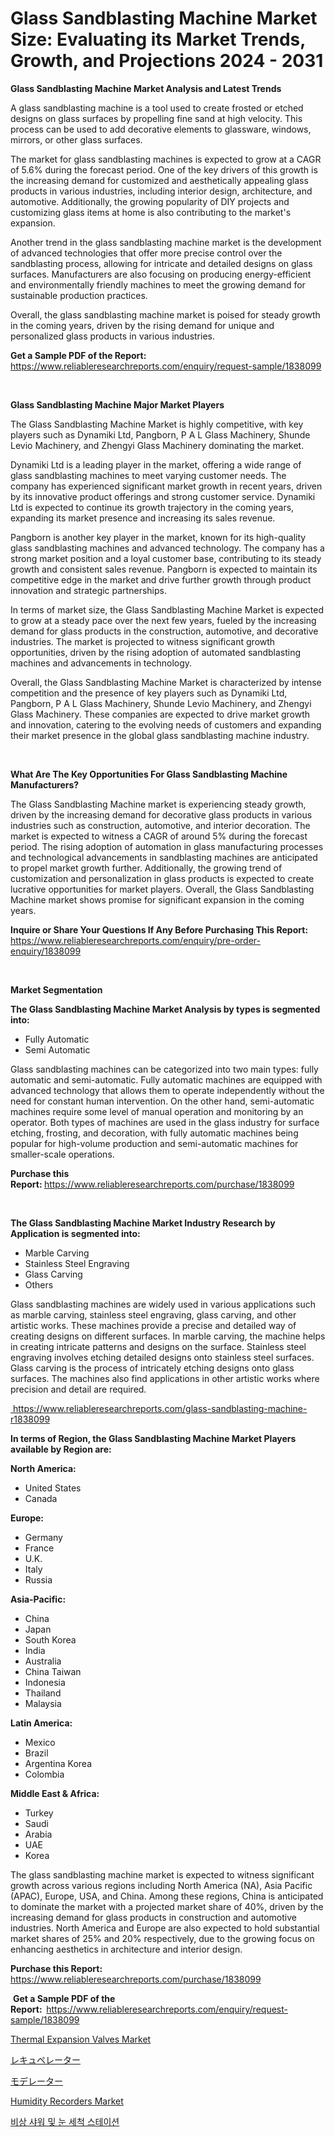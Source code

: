 <p><h1>Glass Sandblasting Machine Market Size: Evaluating its Market Trends, Growth, and Projections 2024 - 2031</h1></p><p><strong>Glass Sandblasting Machine Market Analysis and Latest Trends</strong></p>
<p><p>A glass sandblasting machine is a tool used to create frosted or etched designs on glass surfaces by propelling fine sand at high velocity. This process can be used to add decorative elements to glassware, windows, mirrors, or other glass surfaces.</p><p>The market for glass sandblasting machines is expected to grow at a CAGR of 5.6% during the forecast period. One of the key drivers of this growth is the increasing demand for customized and aesthetically appealing glass products in various industries, including interior design, architecture, and automotive. Additionally, the growing popularity of DIY projects and customizing glass items at home is also contributing to the market's expansion.</p><p>Another trend in the glass sandblasting machine market is the development of advanced technologies that offer more precise control over the sandblasting process, allowing for intricate and detailed designs on glass surfaces. Manufacturers are also focusing on producing energy-efficient and environmentally friendly machines to meet the growing demand for sustainable production practices.</p><p>Overall, the glass sandblasting machine market is poised for steady growth in the coming years, driven by the rising demand for unique and personalized glass products in various industries.</p></p>
<p><strong>Get a Sample PDF of the Report:&nbsp;</strong> <a href="https://www.reliableresearchreports.com/enquiry/request-sample/1838099">https://www.reliableresearchreports.com/enquiry/request-sample/1838099</a></p>
<p>&nbsp;</p>
<p><strong>Glass Sandblasting Machine Major Market Players</strong></p>
<p><p>The Glass Sandblasting Machine Market is highly competitive, with key players such as Dynamiki Ltd, Pangborn, P A L Glass Machinery, Shunde Levio Machinery, and Zhengyi Glass Machinery dominating the market. </p><p>Dynamiki Ltd is a leading player in the market, offering a wide range of glass sandblasting machines to meet varying customer needs. The company has experienced significant market growth in recent years, driven by its innovative product offerings and strong customer service. Dynamiki Ltd is expected to continue its growth trajectory in the coming years, expanding its market presence and increasing its sales revenue.</p><p>Pangborn is another key player in the market, known for its high-quality glass sandblasting machines and advanced technology. The company has a strong market position and a loyal customer base, contributing to its steady growth and consistent sales revenue. Pangborn is expected to maintain its competitive edge in the market and drive further growth through product innovation and strategic partnerships.</p><p>In terms of market size, the Glass Sandblasting Machine Market is expected to grow at a steady pace over the next few years, fueled by the increasing demand for glass products in the construction, automotive, and decorative industries. The market is projected to witness significant growth opportunities, driven by the rising adoption of automated sandblasting machines and advancements in technology.</p><p>Overall, the Glass Sandblasting Machine Market is characterized by intense competition and the presence of key players such as Dynamiki Ltd, Pangborn, P A L Glass Machinery, Shunde Levio Machinery, and Zhengyi Glass Machinery. These companies are expected to drive market growth and innovation, catering to the evolving needs of customers and expanding their market presence in the global glass sandblasting machine industry.</p></p>
<p>&nbsp;</p>
<p><strong>What Are The Key Opportunities For Glass Sandblasting Machine Manufacturers?</strong></p>
<p><p>The Glass Sandblasting Machine market is experiencing steady growth, driven by the increasing demand for decorative glass products in various industries such as construction, automotive, and interior decoration. The market is expected to witness a CAGR of around 5% during the forecast period. The rising adoption of automation in glass manufacturing processes and technological advancements in sandblasting machines are anticipated to propel market growth further. Additionally, the growing trend of customization and personalization in glass products is expected to create lucrative opportunities for market players. Overall, the Glass Sandblasting Machine market shows promise for significant expansion in the coming years.</p></p>
<p><strong>Inquire or Share Your Questions If Any Before Purchasing This Report:</strong> <a href="https://www.reliableresearchreports.com/enquiry/pre-order-enquiry/1838099">https://www.reliableresearchreports.com/enquiry/pre-order-enquiry/1838099</a></p>
<p>&nbsp;</p>
<p><strong>Market Segmentation</strong></p>
<p><strong>The Glass Sandblasting Machine Market Analysis by types is segmented into:</strong></p>
<p><ul><li>Fully Automatic</li><li>Semi Automatic</li></ul></p>
<p><p>Glass sandblasting machines can be categorized into two main types: fully automatic and semi-automatic. Fully automatic machines are equipped with advanced technology that allows them to operate independently without the need for constant human intervention. On the other hand, semi-automatic machines require some level of manual operation and monitoring by an operator. Both types of machines are used in the glass industry for surface etching, frosting, and decoration, with fully automatic machines being popular for high-volume production and semi-automatic machines for smaller-scale operations.</p></p>
<p><strong>Purchase this Report:&nbsp;</strong><a href="https://www.reliableresearchreports.com/purchase/1838099">https://www.reliableresearchreports.com/purchase/1838099</a></p>
<p>&nbsp;</p>
<p><strong>The Glass Sandblasting Machine Market Industry Research by Application is segmented into:</strong></p>
<p><ul><li>Marble Carving</li><li>Stainless Steel Engraving</li><li>Glass Carving</li><li>Others</li></ul></p>
<p><p>Glass sandblasting machines are widely used in various applications such as marble carving, stainless steel engraving, glass carving, and other artistic works. These machines provide a precise and detailed way of creating designs on different surfaces. In marble carving, the machine helps in creating intricate patterns and designs on the surface. Stainless steel engraving involves etching detailed designs onto stainless steel surfaces. Glass carving is the process of intricately etching designs onto glass surfaces. The machines also find applications in other artistic works where precision and detail are required.</p></p>
<p><a href="https://www.reliableresearchreports.com/glass-sandblasting-machine-r1838099">&nbsp;https://www.reliableresearchreports.com/glass-sandblasting-machine-r1838099</a></p>
<p><strong>In terms of Region, the Glass Sandblasting Machine Market Players available by Region are:</strong></p>
<p>
    <p> <strong> North America: </strong>
        <ul>
            <li>United States</li>
            <li>Canada</li>
        </ul>
        </p> 
    <p> <strong> Europe: </strong>
        <ul>
            <li>Germany</li>
            <li>France</li>
            <li>U.K.</li>
            <li>Italy</li>
            <li>Russia</li>
        </ul>
        </p> 
    <p> <strong> Asia-Pacific: </strong>
        <ul>
            <li>China</li>
            <li>Japan</li>
            <li>South Korea</li>
            <li>India</li>
            <li>Australia</li>
            <li>China Taiwan</li>
            <li>Indonesia</li>
            <li>Thailand</li>
            <li>Malaysia</li>
        </ul>
        </p> 
    <p> <strong> Latin America: </strong>
        <ul>
            <li>Mexico</li>
            <li>Brazil</li>
            <li>Argentina Korea</li>
            <li>Colombia</li>
        </ul>
        </p> 
    <p> <strong> Middle East & Africa: </strong>
        <ul>
            <li>Turkey</li>
            <li>Saudi</li>
            <li>Arabia</li>
            <li>UAE</li>
            <li>Korea</li>
        </ul>
    </p>
    </p>
<p><p>The glass sandblasting machine market is expected to witness significant growth across various regions including North America (NA), Asia Pacific (APAC), Europe, USA, and China. Among these regions, China is anticipated to dominate the market with a projected market share of 40%, driven by the increasing demand for glass products in construction and automotive industries. North America and Europe are also expected to hold substantial market shares of 25% and 20% respectively, due to the growing focus on enhancing aesthetics in architecture and interior design.</p></p>
<p><strong>Purchase this Report: </strong><a href="https://www.reliableresearchreports.com/purchase/1838099">https://www.reliableresearchreports.com/purchase/1838099</a></p>
<p>&nbsp;<strong>Get a Sample PDF of the Report:&nbsp;&nbsp;</strong><a href="https://www.reliableresearchreports.com/enquiry/request-sample/1838099">https://www.reliableresearchreports.com/enquiry/request-sample/1838099</a></p>
<p><strong></strong></p>
<p><p><a href="https://github.com/brentleyjimmiealvaradoz4l1rea/Market-Research-Report-List-2/blob/main/thermal-expansion-valves-market.md">Thermal Expansion Valves Market</a></p><p><a href="https://github.com/EstaSprer20231/Market-Research-Report-List-1/blob/main/981115629316.md">レキュペレーター</a></p><p><a href="https://github.com/vlcostes/Market-Research-Report-List-1/blob/main/518645829315.md">モデレーター</a></p><p><a href="https://github.com/Angelnienowdseej3e45z3p8c/Market-Research-Report-List-2/blob/main/humidity-recorders-market.md">Humidity Recorders Market</a></p><p><a href="https://medium.com/@anitabeatty2023_43986/%EC%9D%91%EA%B8%89-%EC%86%8C%ED%99%94%EC%82%B0%ED%9B%84%EC%99%80-%EC%95%88%EA%B2%BD-%EC%84%B8%EC%B2%99-%EC%8A%A4%ED%85%8C%EC%9D%B4%EC%85%98-%EC%8B%9C%EC%9E%A5-%EC%84%B1%EA%B3%B5%EC%A0%81%EC%9D%B8-%EB%B9%84%EC%A6%88%EB%8B%88%EC%8A%A4-%EC%A0%84%EB%9E%B5%EC%9D%98-%EC%97%B4%EC%87%A0-%EC%98%88%EC%B8%A1-2031%EB%85%84%EA%B9%8C%EC%A7%80-bb9d0769df69">비상 샤워 및 눈 세척 스테이션</a></p></p>